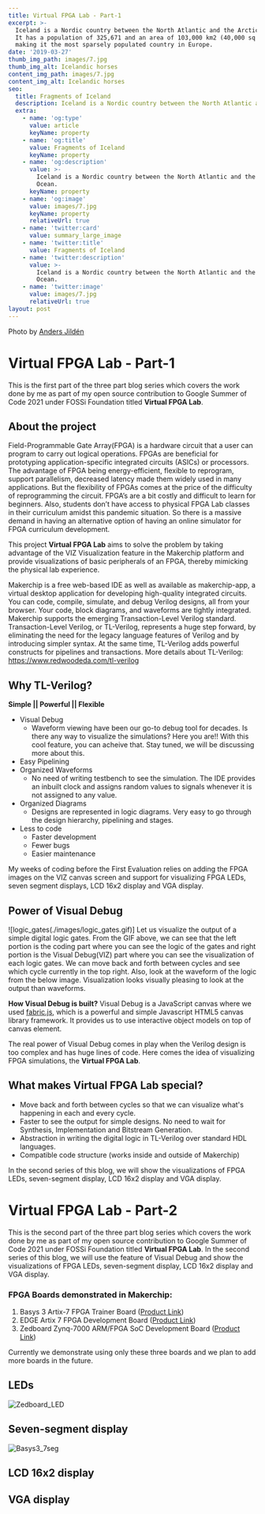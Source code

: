 ```yaml
---
title: Virtual FPGA Lab - Part-1
excerpt: >-
  Iceland is a Nordic country between the North Atlantic and the Arctic Ocean.
  It has a population of 325,671 and an area of 103,000 km2 (40,000 sq mi),
  making it the most sparsely populated country in Europe.
date: '2019-03-27'
thumb_img_path: images/7.jpg
thumb_img_alt: Icelandic horses
content_img_path: images/7.jpg
content_img_alt: Icelandic horses
seo:
  title: Fragments of Iceland
  description: Iceland is a Nordic country between the North Atlantic and the Arctic Ocean.
  extra:
    - name: 'og:type'
      value: article
      keyName: property
    - name: 'og:title'
      value: Fragments of Iceland
      keyName: property
    - name: 'og:description'
      value: >-
        Iceland is a Nordic country between the North Atlantic and the Arctic
        Ocean.
      keyName: property
    - name: 'og:image'
      value: images/7.jpg
      keyName: property
      relativeUrl: true
    - name: 'twitter:card'
      value: summary_large_image
    - name: 'twitter:title'
      value: Fragments of Iceland
    - name: 'twitter:description'
      value: >-
        Iceland is a Nordic country between the North Atlantic and the Arctic
        Ocean.
    - name: 'twitter:image'
      value: images/7.jpg
      relativeUrl: true
layout: post
---
```


Photo by [Anders Jildén](https://unsplash.com/photos/uO4Au3LrCtk)

# Virtual FPGA Lab - Part-1
This is the first part of the three part blog series which covers the work done by me as part of my open source contribution to Google Summer of Code 2021 under FOSSi Foundation titled __Virtual FPGA Lab__.

## About the project
Field-Programmable Gate Array(FPGA) is a hardware circuit that a user can program to carry out logical operations. FPGAs are beneficial for prototyping application-specific integrated circuits (ASICs) or processors. The advantage of FPGA being energy-efficient, flexible to reprogram, support parallelism, decreased latency made them widely used in many applications. But the flexibility of FPGAs comes at the price of the difficulty of reprogramming the circuit. FPGA’s are a bit costly and difficult to learn for beginners. Also, students don’t have access to physical FPGA Lab classes in their curriculum amidst this pandemic situation. So there is a massive demand in having an alternative option of having an online simulator for FPGA curriculum development. 

This project __Virtual FPGA Lab__ aims to solve the problem by taking advantage of the VIZ Visualization feature in the Makerchip platform and provide visualizations of basic peripherals of an FPGA, thereby mimicking the physical lab experience.

Makerchip is a free web-based IDE as well as available as makerchip-app, a virtual desktop application for developing high-quality integrated circuits. You can code, compile, simulate, and debug Verilog designs, all from your browser. Your code, block diagrams, and waveforms are tightly integrated. Makerchip supports the emerging Transaction-Level Verilog standard. Transaction-Level Verilog, or TL-Verilog, represents a huge step forward, by eliminating the need for the legacy language features of Verilog and by introducing simpler syntax. At the same time, TL-Verilog adds powerful constructs for pipelines and transactions. More details about TL-Verilog: https://www.redwoodeda.com/tl-verilog

## Why TL-Verilog?
__Simple || Powerful || Flexible__
- Visual Debug
  - Waveform viewing have been our go-to debug tool for decades. Is there any way to visualize the simulations? Here you are!! With this cool feature, you can acheive that. Stay tuned, we will be discussing more about this.
- Easy Pipelining
- Organized Waveforms
  - No need of writing testbench to see the simulation. The IDE provides an inbuilt clock and assigns random values to signals whenever it is not assigned to any value.
- Organized Diagrams
  - Designs are represented in logic diagrams. Very easy to go through the design hierarchy, pipelining and stages.
- Less to code
  - Faster development
  - Fewer bugs 
  - Easier maintenance

My weeks of coding before the First Evaluation relies on adding the FPGA images on the VIZ canvas screen and support for visualizing FPGA LEDs, seven segment displays, LCD 16x2 display and VGA display.

## Power of Visual Debug
![logic_gates(./images/logic_gates.gif)]
Let us visualize the output of a simple digital logic gates. From the GIF above, we can see that the left portion is the coding part where you can see the logic of the gates and right portion is the Visual Debug(VIZ) part where you can see the visualization of each logic gates. We can move back and forth between cycles and see which cycle currently in the top right. Also, look at the waveform of the logic from the below image. Visualization looks visually pleasing to look at the output than waveforms.

__How Visual Debug is built?__
Visual Debug is a JavaScript canvas where we used [fabric.js](http://fabricjs.com/), which is a powerful and simple Javascript HTML5 canvas library framework. It provides us to use interactive object models on top of canvas element.

The real power of Visual Debug comes in play when the Verilog design is too complex and has huge lines of code. Here comes the idea of visualizing FPGA simulations, the __Virtual FPGA Lab__.


## What makes Virtual FPGA Lab special?
- Move back and forth between cycles so that we can visualize what's happening in each and every cycle.
- Faster to see the output for simple designs. No need to wait for Synthesis, Implementation and Bitstream Generation.
- Abstraction in writing the digital logic in TL-Verilog over standard HDL languages.
- Compatible code structure (works inside and outside of Makerchip)

In the second series of this blog, we will show the visualizations of FPGA LEDs, seven-segment display, LCD 16x2 display and VGA display.

# Virtual FPGA Lab - Part-2
This is the second part of the three part blog series which covers the work done by me as part of my open source contribution to Google Summer of Code 2021 under FOSSi Foundation titled __Virtual FPGA Lab__. In the second series of this blog, we will use the feature of Visual Debug and show the visualizations of FPGA LEDs, seven-segment display, LCD 16x2 display and VGA display.

### FPGA Boards demonstrated in Makerchip:
1. Basys 3 Artix-7 FPGA Trainer Board ([Product Link](https://store.digilentinc.com/basys-3-artix-7-fpga-beginner-board-recommended-for-introductory-users/)) 
3. EDGE Artix 7 FPGA Development Board ([Product Link](https://allaboutfpga.com/product/edge-artix-7-fpga-development-board/))
4. Zedboard Zynq-7000 ARM/FPGA SoC Development Board ([Product Link](https://www.avnet.com/wps/portal/us/products/avnet-boards/avnet-board-families/zedboard/))

Currently we demonstrate using only these three boards and we plan to add more boards in the future.
## LEDs
![Zedboard_LED](https://user-images.githubusercontent.com/15063738/124794052-3c88ea80-df6c-11eb-9da2-1e250868b6de.gif)
## Seven-segment display
![Basys3_7seg](https://user-images.githubusercontent.com/15063738/124794130-532f4180-df6c-11eb-8541-0f83f9ec47c6.gif)
## LCD 16x2 display

## VGA display